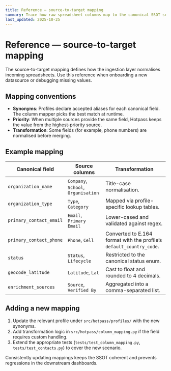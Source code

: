 ```yaml
---
title: Reference — source-to-target mapping
summary: Trace how raw spreadsheet columns map to the canonical SSOT schema.
last_updated: 2025-10-25
---
```


# Reference — source-to-target mapping

The source-to-target mapping defines how the ingestion layer normalises incoming spreadsheets. Use this reference when onboarding a new datasource or debugging missing values.

## Mapping conventions

- **Synonyms**: Profiles declare accepted aliases for each canonical field. The column mapper picks the best match at runtime.
- **Priority**: When multiple sources provide the same field, Hotpass keeps the value from the highest-priority source.
- **Transformation**: Some fields (for example, phone numbers) are normalised before merging.

## Example mapping

| Canonical field | Source columns | Transformation |
| --- | --- | --- |
| `organization_name` | `Company`, `School`, `Organisation` | Title-case normalisation. |
| `organization_type` | `Type`, `Category` | Mapped via profile-specific lookup tables. |
| `primary_contact_email` | `Email`, `Primary Email` | Lower-cased and validated against regex. |
| `primary_contact_phone` | `Phone`, `Cell` | Converted to E.164 format with the profile’s `default_country_code`. |
| `status` | `Status`, `Lifecycle` | Restricted to the canonical status enum. |
| `geocode_latitude` | `Latitude`, `Lat` | Cast to float and rounded to 4 decimals. |
| `enrichment_sources` | `Source`, `Verified By` | Aggregated into a comma-separated list. |

## Adding a new mapping

1. Update the relevant profile under `src/hotpass/profiles/` with the new synonyms.
2. Add transformation logic in `src/hotpass/column_mapping.py` if the field requires custom handling.
3. Extend the appropriate tests (`tests/test_column_mapping.py`, `tests/test_contacts.py`) to cover the new scenario.

Consistently updating mappings keeps the SSOT coherent and prevents regressions in the downstream dashboards.
